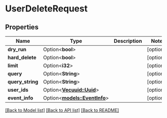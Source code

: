 # UserDeleteRequest

## Properties

Name | Type | Description | Notes
------------ | ------------- | ------------- | -------------
**dry_run** | Option<**bool**> |  | [optional]
**hard_delete** | Option<**bool**> |  | [optional]
**limit** | Option<**i32**> |  | [optional]
**query** | Option<**String**> |  | [optional]
**query_string** | Option<**String**> |  | [optional]
**user_ids** | Option<[**Vec<uuid::Uuid>**](uuid::Uuid.md)> |  | [optional]
**event_info** | Option<[**models::EventInfo**](EventInfo.md)> |  | [optional]

[[Back to Model list]](../README.md#documentation-for-models) [[Back to API list]](../README.md#documentation-for-api-endpoints) [[Back to README]](../README.md)


